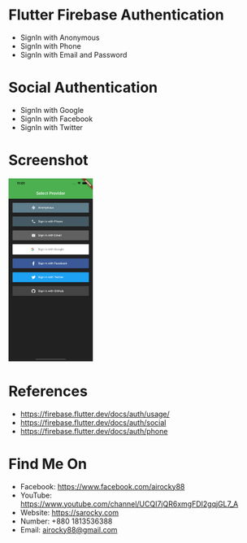 # Flutter Firebase Authentication
- SignIn with Anonymous
- SignIn with Phone
- SignIn with Email and Password

# Social Authentication
- SignIn with Google
- SignIn with Facebook
- SignIn with Twitter

# Screenshot
<img src="ss/one.png" width="33%">

# References
- https://firebase.flutter.dev/docs/auth/usage/
- https://firebase.flutter.dev/docs/auth/social
- https://firebase.flutter.dev/docs/auth/phone

# Find Me On
- Facebook: https://www.facebook.com/airocky88
- YouTube: https://www.youtube.com/channel/UCQI7jQR6xmgFDI2gqjGL7_A
- Website: https://sarocky.com
- Number: +880 1813536388
- Email: airocky88@gmail.com